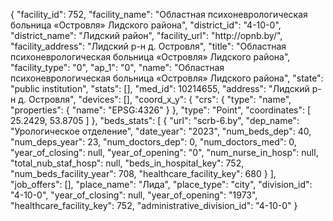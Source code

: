 {
    "facility_id": 752,
    "facility_name": "Областная психоневрологическая больница «Островля» Лидского района",
    "district_id": "4-10-0",
    "district_name": "Лидский район",
    "facility_url": "http:\/\/opnb.by\/",
    "facility_address": "Лидский р-н д. Островля",
    "title": "Областная психоневрологическая больница «Островля» Лидского района",
    "facility_type": "0",
    "ap_1": "0",
    "name": "Областная психоневрологическая больница «Островля» Лидского района",
    "state": "public institution",
    "stats": [],
    "med_id": 10214655,
    "address": "Лидский р-н д. Островля",
    "devices": [],
    "coord_x_y": {
        "crs": {
            "type": "name",
            "properties": {
                "name": "EPSG:4326"
            }
        },
        "type": "Point",
        "coordinates": [
            25.2429,
            53.8705
        ]
    },
    "beds_stats": [
        {
            "url": "scrb-6.by",
            "dep_name": "Урологическое отделение",
            "date_year": "2023",
            "num_beds_dep": 40,
            "num_deps_year": 23,
            "num_doctors_dep": 0,
            "num_doctors_med": 0,
            "year_of_closing": null,
            "year_of_opening": "0",
            "num_nurse_in_hosp": null,
            "total_nub_staf_hosp": null,
            "beds_in_hospital_key": 752,
            "num_beds_facility_year": 708,
            "healthcare_facility_key": 680
        }
    ],
    "job_offers": [],
    "place_name": "Лида",
    "place_type": "city",
    "division_id": "4-10-0",
    "year_of_closing": null,
    "year_of_opening": "1973",
    "healthcare_facility_key": 752,
    "administrative_division_id": "4-10-0"
}